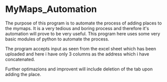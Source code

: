 # MyMaps_Automation
The purpose of this program is to automate the process of adding places to the mymaps. It is a very tedious and boring process and therefore it's automation will prove to be very useful. This program here uses some very basic modules of python to automate the process.



The program accepts input as seen from the excel sheet which has been uploaded and here i have only 3 columns as the address which i have concatenated.

Further optimazions and improvent will include deletion of the tab upon adding the place.
